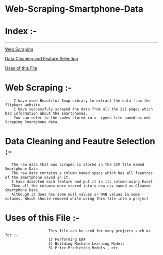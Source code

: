 # Web-Scraping-Smartphone-Data

# Index :-
---
[Web Scraping](https://github.com/Agrawalyash1041/Web-Scraping-Smartphone-Data/blob/main/README.md#web-scraping--) 

[Data Cleaning and Feature Selection](https://github.com/Agrawalyash1041/Web-Scraping-Smartphone-Data/blob/main/README.md#data-cleaning-and-feautre-selection--) 

[Uses of this File](https://github.com/Agrawalyash1041/Web-Scraping-Smartphone-Data/blob/main/README.md#uses-of-this-file--)


# Web Scraping :- 
        I have used Beautiful Soup Library to extract the data from the flipkart website.
        I have successfuly scraped the data from all the 221 pages which had information about the smartphones.
        You can refer to the codes stored in a  ipynb file named as web Scraping Smartphone data.
        
# Data Cleaning and Feautre Selection :-
       The raw data that was scraped is stored in the CSV file named Smartphone Data 
       The raw data contains a column named specs which has all feautres of the smartphone saved in it.
       I have disected each feature and put it in its column using Excel
       Then all the columns were stored into a new csv named as Cleaned Smartphone Data.
       Although it does has some null values or NAN values in some columns, Which should removed while using this file into a project
       
       
# Uses of this File :- 
                        This file can be used for many projects such as for :- 
                        1) Performing EDA
                        2) Building Machine Learning Models
                        3) Price Predicting Models , etc.
                        

